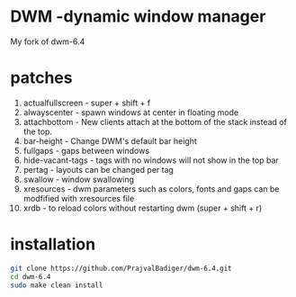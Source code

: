 # DWM -dynamic window manager

My fork of dwm-6.4


# patches
1. actualfullscreen - super + shift + f
2. alwayscenter - spawn windows at center in floating mode
3. attachbottom - New clients attach at the bottom of the stack instead of the top.
4. bar-height   - Change DWM's default bar height
5. fullgaps - gaps between windows
6. hide-vacant-tags - tags with no windows will not show in the top bar
7. pertag - layouts can be changed per tag
8. swallow - window swallowing 
9. xresources - dwm parameters such as colors, fonts and gaps can be modfified with xresources file
10. xrdb - to reload colors without restarting dwm (super + shift + r)

# installation
``` bash
git clone https://github.com/PrajvalBadiger/dwm-6.4.git
cd dwm-6.4
sudo make clean install
```

